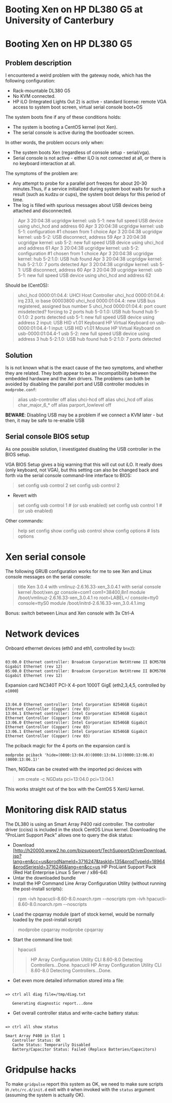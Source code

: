 # Booting Xen on HP DL380 G5 at University of Canterbury

# Booting Xen on HP DL380 G5

## Problem description

I encountered a weird problem with the gateway node, which has the following configuration:

- Rack-mountable DL380 G5
- No KVM connected.
- HP iLO (Integrated Lights Out 2) is active - standard license: remote VGA access to system boot screen, virtual serial console boot+OS

The system boots fine if any of these conditions holds:

- The system is booting a CentOS kernel (not Xen).
- The serial console is active during the bootloader screen.

In other words, the problem occurs only when:

- The system boots Xen (regardless of console setup - serial/vga).
- Serial console is not active - either iLO is not connected at all, or there is no keyboard interaction at all.

The symptoms of the problem are:

- Any attempt to probe for a parallel port freezes for about 20-30 minutes.Thus, if a service initialized during system boot waits for such a result (such as kudzu or cups), the system boot delays for this period of time.
- The log is filled with spurious messages about USB devices being attached and disconnected.

>  Apr  3 20:04:38 ucgridgw kernel: usb 5-1: new full speed USB device using uhci_hcd and address 60
>  Apr  3 20:04:38 ucgridgw kernel: usb 5-1: configuration #1 chosen from 1 choice
>  Apr  3 20:04:38 ucgridgw kernel: usb 5-2: USB disconnect, address 59
>  Apr  3 20:04:38 ucgridgw kernel: usb 5-2: new full speed USB device using uhci_hcd and address 61
>  Apr  3 20:04:38 ucgridgw kernel: usb 5-2: configuration #1 chosen from 1 choice
>  Apr  3 20:04:38 ucgridgw kernel: hub 5-2:1.0: USB hub found
>  Apr  3 20:04:38 ucgridgw kernel: hub 5-2:1.0: 7 ports detected
>  Apr  3 20:04:38 ucgridgw kernel: usb 5-1: USB disconnect, address 60
>  Apr  3 20:04:39 ucgridgw kernel: usb 5-1: new full speed USB device using uhci_hcd and address 62

Should be (CentOS):

>  uhci_hcd 0000:01:04.4: UHCI Host Controller
>  uhci_hcd 0000:01:04.4: irq 233, io base 00003800
>  uhci_hcd 0000:01:04.4: new USB bus registered, assigned bus number 5
>  uhci_hcd 0000:01:04.4: port count misdetected? forcing to 2 ports
>  hub 5-0:1.0: USB hub found
>  hub 5-0:1.0: 2 ports detected
>  usb 5-1: new full speed USB device using address 2
>  input: USB HID v1.01 Keyboard HP Virtual Keyboard on usb-0000:01:04.4-1
>  input: USB HID v1.01 Mouse HP Virtual Keyboard on usb-0000:01:04.4-1
>  usb 5-2: new full speed USB device using address 3
>  hub 5-2:1.0: USB hub found
>  hub 5-2:1.0: 7 ports detected

## Solution

Is is not known what is the exact cause of the two symptoms, and whether they are related.  They both appear to be an incompatibility between the embedded hardware and the Xen drivers.   The problems can both be avoided by disabling the parallel port and USB controller modules in `modprobe.conf`:

>   alias usb-controller off
>   alias uhci-hcd off
>   alias uhci_hcd off
>   alias char_major_6_* off
>   alias parport_lowlevel off

**BEWARE**: Disabling USB may be a problem if we connect a KVM later - but then, it may be safe to re-enable USB

## Serial console BIOS setup

As one possible solution, I investigated disabling the USB controller in the BIOS setup.

VGA BIOS Setup gives a big warning that this will cut out iLO.  It really does (only keyboard, not VGA), but this setting can also be changed back and forth via the serial console command-line interface to BIOS:


>   set config usb control 2
>   set config usb control 2

- Revert with


>   set config usb control 1 # (or usb enabled)
>   set config usb control 1 # (or usb enabled)

Other commands:

>   help set config
>   show config usb control
>   show config options # lists options

# Xen serial console

The following GRUB configuration works for me to see Xen and Linux console messages on the serial console:

>  title Xen 3.0.4 with vmlinuz-2.6.16.33-xen_3.0.4.1 with serial console
>         kernel /boot/xen.gz console=com1 com1=38400,8n1
>         module /boot/vmlinuz-2.6.16.33-xen_3.0.4.1 ro root=LABEL=/ console=tty0 console=ttyS0
>         module /boot/initrd-2.6.16.33-xen_3.0.4.1.img

Bonus: switch between Linux and Xen console with 3x Ctrl-A

# Network devices

Onboard ethernet devices (eth0 and eth1, controlled by `bnx2`):

``` 

03:00.0 Ethernet controller: Broadcom Corporation NetXtreme II BCM5708 Gigabit Ethernet (rev 12)
05:00.0 Ethernet controller: Broadcom Corporation NetXtreme II BCM5708 Gigabit Ethernet (rev 12)

```

Expansion card NC340T PCI-X 4-port 1000T GigE (eth2,3,4,5, controlled by `e1000`)

``` 

13:04.0 Ethernet controller: Intel Corporation 82546GB Gigabit Ethernet Controller (Copper) (rev 03)
13:04.1 Ethernet controller: Intel Corporation 82546GB Gigabit Ethernet Controller (Copper) (rev 03)
13:06.0 Ethernet controller: Intel Corporation 82546GB Gigabit Ethernet Controller (Copper) (rev 03)
13:06.1 Ethernet controller: Intel Corporation 82546GB Gigabit Ethernet Controller (Copper) (rev 03)

```

The pciback magic for the 4 ports on the expansion card is 

``` 
modprobe pciback 'hide=(0000:13:04.0)(0000:13:04.1)(0000:13:06.0)(0000:13:06.1)'
```

Then, NGData can be created with the imported pci devices with

>  xm create -c NGData pci=13:04.0 pci=13:04.1

This works straight out of the box with the CentOS 5 XenU kernel.

# Monitoring disk RAID status

The DL380 is using an Smart Array P400 raid controller.  The controller driver (cciss) is included in the stock CentOS Linux kernel.  Downloading the "ProLiant Support Pack" allows one to query the disk status:

- Download [http://h20000.www2.hp.com/bizsupport/TechSupport/DriverDownload.jsp?lang=en&cc=us&prodNameId=3716247&taskId=135&prodTypeId=18964&prodSeriesId=3716246&lang=en&cc=us HP ProLiant Support Pack (Red Hat Enterprise Linux 5 Server / x86-64)
- Untar the downloaded bundle
- Install the HP Command Line Array Configuration Utility (without running the post-install scripts):


>  rpm -ivh hpacucli-8.60-8.0.noarch.rpm --noscripts
>  rpm -ivh hpacucli-8.60-8.0.noarch.rpm --noscripts

- Load the cpqarray module (part of stock kernel, would be normally loaded by the post-install script)


>  modprobe cpqarray
>  modprobe cpqarray

- Start the command line tool:


>  hpacucli 
>  > HP Array Configuration Utility CLI 8.60-8.0
>  > Detecting Controllers...Done.
>  hpacucli 
>  > HP Array Configuration Utility CLI 8.60-8.0
>  > Detecting Controllers...Done.


- Get even more detailed information stored into a file:

``` 

=> ctrl all diag file=/tmp/diag.txt

   Generating diagnostic report...done

```

- Get overall controller status and write-cache battery status:

``` 

=> ctrl all show status

Smart Array P400 in Slot 1
   Controller Status: OK
   Cache Status: Temporarily Disabled
   Battery/Capacitor Status: Failed (Replace Batteries/Capacitors)

```

# Gridpulse hacks

To make `gridpulse` report this system as OK, we need to make sure scripts in `/etc/rc.d/init.d` exit with `0` when invoked with the `status` argument (assuming the system is actually OK).

